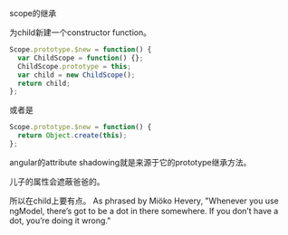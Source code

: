scope的继承

为child新建一个constructor function。

```javascript
Scope.prototype.$new = function() {
  var ChildScope = function() {};
  ChildScope.prototype = this;
  var child = new ChildScope();
  return child;
};

```

或者是

```javascript
Scope.prototype.$new = function() {
  return Object.create(this);
};
```

angular的attribute shadowing就是来源于它的prototype继承方法。

儿子的属性会遮蔽爸爸的。

所以在child上要有点。
As phrased by Miöko Hevery, "Whenever you use ngModel, there’s got to be a dot in there somewhere. If you don’t have a dot, you’re doing it wrong."

